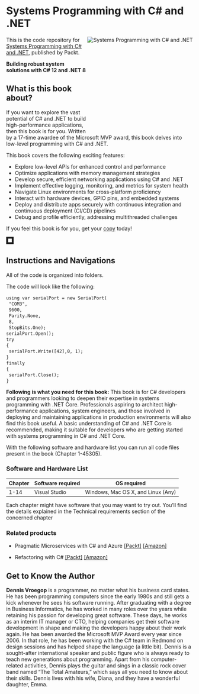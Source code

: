 # Systems Programming with C# and .NET

<a href="https://www.packtpub.com/en-us/product/systems-programming-with-c-and-net-9781835082683?utm_source=github&utm_medium=repository&utm_campaign="><img src="https://content.packt.com/_/image/original/B20924/cover_image_large.jpg" alt="Systems Programming with C# and .NET" height="256px" align="right"></a>

This is the code repository for [Systems Programming with C# and .NET](https://www.packtpub.com/en-us/product/systems-programming-with-c-and-net-9781835082683?utm_source=github&utm_medium=repository&utm_campaign=), published by Packt.

**Building robust system solutions with C# 12 and .NET 8**

## What is this book about?
If you want to explore the vast potential of C# and .NET to build high-performance applications, then this book is for you. Written by a 17-time awardee of the Microsoft MVP award, this book delves into low-level programming with C# and .NET.

This book covers the following exciting features:
* Explore low-level APIs for enhanced control and performance
* Optimize applications with memory management strategies
* Develop secure, efficient networking applications using C# and .NET
* Implement effective logging, monitoring, and metrics for system health
* Navigate Linux environments for cross-platform proficiency
* Interact with hardware devices, GPIO pins, and embedded systems
* Deploy and distribute apps securely with continuous integration and continuous deployment (CI/CD) pipelines
* Debug and profile efficiently, addressing multithreaded challenges

If you feel this book is for you, get your [copy](https://www.amazon.com/dp/1835082688) today!

<a href="https://www.packtpub.com/?utm_source=github&utm_medium=banner&utm_campaign=GitHubBanner"><img src="https://raw.githubusercontent.com/PacktPublishing/GitHub/master/GitHub.png" 
alt="https://www.packtpub.com/" border="5" /></a>

## Instructions and Navigations
All of the code is organized into folders. 

The code will look like the following:
```
using var serialPort = new SerialPort(
 "COM3",
 9600,
 Parity.None,
 8,
 StopBits.One);
serialPort.Open();
try
{
 serialPort.Write([42],0, 1);
}
finally
{
 serialPort.Close();
}
```

**Following is what you need for this book:**
This book is for C# developers and programmers looking to deepen their expertise in systems programming with .NET Core. Professionals aspiring to architect high-performance applications, system engineers, and those involved in deploying and maintaining applications in production environments will also find this book useful. A basic understanding of C# and .NET Core is recommended, making it suitable for developers who are getting started with systems programming in C# and .NET Core.

With the following software and hardware list you can run all code files present in the book (Chapter 1-45305).
### Software and Hardware List
| Chapter | Software required | OS required |
| -------- | ------------------------------------ | ----------------------------------- |
| 1-14 | Visual Studio | Windows, Mac OS X, and Linux (Any) |

Each chapter might have software that you may want to try out. You’ll find the details explained in the Technical requirements section of the concerned chapter

### Related products
* Pragmatic Microservices with C# and Azure [[Packt]](https://www.packtpub.com/en-us/product/pragmatic-microservices-with-c-and-azure-9781835088296?utm_source=github&utm_medium=repository&utm_campaign=9781839216862) [[Amazon]](https://www.amazon.com/dp/1835088295)

* Refactoring with C# [[Packt]](https://www.packtpub.com/en-us/product/refactoring-with-c-9781835089989?utm_source=github&utm_medium=repository&utm_campaign=9781803239545) [[Amazon]](https://www.amazon.com/dp/1835089984)


## Get to Know the Author
**Dennis Vroegop**
is a programmer, no matter what his business card states. He has been programming computers since the early 1980s and still gets a kick whenever he sees his software running. After graduating with a degree in Business Informatics, he has worked in many roles over the years while retaining his passion for developing great software. These days, he works as an interim IT manager or CTO, helping companies get their software development in shape and making the developers happy about their work again.
He has been awarded the Microsoft MVP Award every year since 2006. In that role, he has been working with the C# team in Redmond on design sessions and has helped shape the language (a little bit). Dennis is a sought-after international speaker and public figure who is always ready to teach new generations about programming. Apart from his computer-related activities, Dennis plays the guitar and sings in a classic rock cover band named &ldquo;The Total Amateurs,&rdquo; which says all you need to know about their skills.
Dennis lives with his wife, Diana, and they have a wonderful daughter, Emma.
